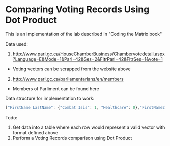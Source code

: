 # Comparing Voting Records Using Dot Product
This is an implementation of the lab described in "Coding the Matrix book"

Data used:


1. http://www.parl.gc.ca/HouseChamberBusiness/Chambervotedetail.aspx?Language=E&Mode=1&Parl=42&Ses=2&FltrParl=42&FltrSes=1&vote=1
  * Voting vectors can be scrapped from the website above
2. http://www.parl.gc.ca/parliamentarians/en/members
  * Members of Parliment can be found here


Data structure for implementation to work:

```javascript
["FirstName LastName": {"Combat Isis": 1, "Healthcare": 0},"FirstName2 LastName2": {"CombatIsis": 0, "HealthCare":0},...]
```
Todo:

1. Get data into a table where each row would represent a valid vector with format defined above
2. Perform a Voting Records comparison using Dot Product
